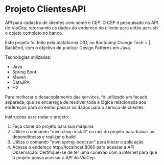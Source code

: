 # Projeto ClientesAPI
API para cadastro de clientes com nome e CEP. O CEP é pesquisado na API do ViaCep, retornando os dados do endereço do cliente para então persistir o objeto completo no banco.

Este projeto foi feito pela plataforma DIO, no Bootcamp Orange Tech + | BackEnd, com o objetivo de praticar Design Patterns em Java.

Tecnologias utilizadas:

- Java
- Spring Boot
- Maven
- DataJPA
- H2

Para melhorar o desacoplamento das services, foi utilizado um facade separada, que se encarrega de resolver toda a lógica relacionada aos endereços para só então passar os dados para o serviço de clientes.

Instruções para rodar o projeto:

1. Faça clone do projeto para sua máquina
2. Utilize o comando "mvn clean install" na raiz do projeto para baixar as dependências e realizar o build
3. Utilize o comando "mvn spring-boot:run" para iniciar a aplicação
4. Acesse o endereço http://localhost:8080 para acessar a API
Observação: Certifique-se de ter uma conexão com a internet para que o projeto possa acessar a API do ViaCep.
